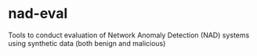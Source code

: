 # nad-eval
Tools to conduct evaluation of Network Anomaly Detection (NAD) systems using synthetic data (both benign and malicious)
